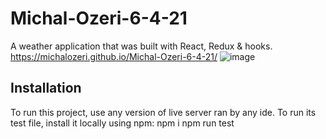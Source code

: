 # Michal-Ozeri-6-4-21
A weather application that was built with React, Redux & hooks.
https://michalozeri.github.io/Michal-Ozeri-6-4-21/
![image](https://user-images.githubusercontent.com/83285714/162625463-d9b0efe5-d513-4b70-b591-11ebfcd56eee.png)
## Installation
To run this project, use any version of live server ran by any ide.
To run its test file, install it locally using npm:
npm i
npm run test
